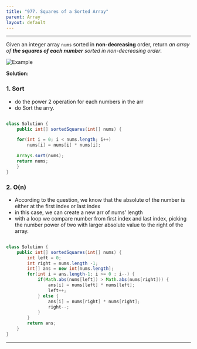 ```yaml
---
title: "977. Squares of a Sorted Array"
parent: Array
layout: default
---
```


---

Given an integer array `nums` sorted in **non-decreasing** order, return *an array of **the squares of each number** sorted in non-decreasing order*.

![Example](/Leetcode/assets/977.png)

**Solution:**

### 1. Sort

- do the power 2 operation for each numbers in the arr
- do Sort the arry.

```java

class Solution {
    public int[] sortedSquares(int[] nums) {

    for(int i = 0; i < nums.length; i++)
        nums[i] = nums[i] * nums[i];

    Arrays.sort(nums);
    return nums;
    }
}

```

### 2. O(n)

- According to the question, we know that the absolute of the number is either at the first index or last index
- in this case, we can create a new arr of nums' length
- with a loop we compare number from first index and last index, picking the number power of two with larger absolute value to the right of the array.

```java

class Solution {
    public int[] sortedSquares(int[] nums) {
        int left = 0;
        int right = nums.length -1;
        int[] ans = new int[nums.length];
        for(int i = ans.length-1; i >= 0 ; i--) {
            if(Math.abs(nums[left]) > Math.abs(nums[right])) {
                ans[i] = nums[left] * nums[left];
                left++;
            } else {
                ans[i] = nums[right] * nums[right];
                right--;
            }
        }
        return ans;
    }
}

```

---
